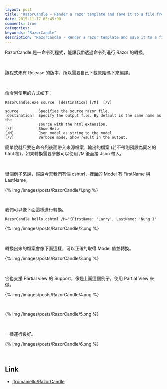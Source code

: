 ```yaml
---
layout: post
title: "RazorCandle - Render a razor template and save it to a file from command line"
date: 2015-11-17 05:45:00
comments: true
categories: 
keywords: "RazorCandle"
description: "RazorCandle - Render a razor template and save it to a file from command line"
---
```


RazorCandle 是一命令列程式，能讓我們透過命令列進行 Razor 的轉換。  

<!-- More -->

<br/>


該程式未有 Release 的版本，所以需要自己下載原始碼下來編譯。  

<br/>


命令列使用的方式如下：  

    RazorCandle.exe source  [destination] [/M]  [/V]
    
    source         Specifies the source razor file.
    [destination]  Specify the output file. By default is the same name as the
                   source with the html extension.
    [/?]           Show Help
    [/M]           Json model as string to the model.
    [/V]           Verbose mode. Show result in the output.


簡單說就只要在命令列後面帶入來源檔案、輸出的檔案 (若不帶則預設為同名的 html 檔)，如果轉換需要參數可以使用 /M 後面接 Json 帶入。

<br/>


舉個例子來說，假設今天我們有個 cshtml，裡面的 Model 有 FirstName 與 LastName。  

{% img /images/posts/RazorCandle/1.png %}

<br/>


我們可以像下面這樣進行轉換。 

    RazorCandle hello.cshtml /M="{FirstName: 'Larry', LastName: 'Nung'}"

{% img /images/posts/RazorCandle/2.png %}

<br/>


轉換出來的檔案會像下面這樣，可以正確的取得 Model 值並轉換。  

{% img /images/posts/RazorCandle/3.png %}

<br/>


它也支援 Partial view 的 Support，像是上面這個例子，使用 Partial View 來做。  

{% img /images/posts/RazorCandle/4.png %}

<br/>


{% img /images/posts/RazorCandle/5.png %}

<br/>


一樣運行良好。  

{% img /images/posts/RazorCandle/6.png %}

<br/>

Link
----
* [jfromaniello/RazorCandle](https://github.com/jfromaniello/RazorCandle)
